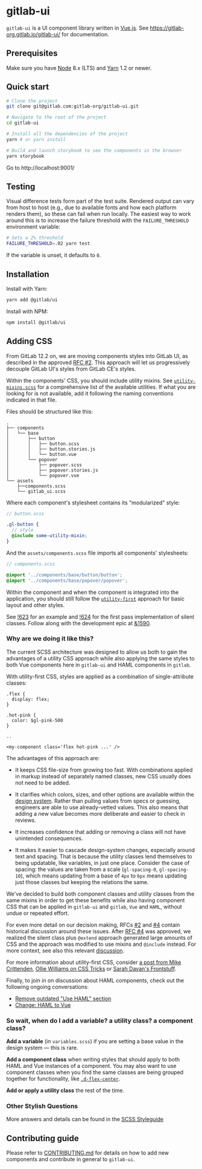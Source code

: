 # gitlab-ui

`gitlab-ui` is a UI component library written in [Vue.js](https://vuejs.org).
See https://gitlab-org.gitlab.io/gitlab-ui/ for documentation.

## Prerequisites

Make sure you have [Node](https://nodejs.org/en/) 8.x (LTS) and [Yarn](https://yarnpkg.com/) 1.2 or newer.

## Quick start

```sh
# Clone the project
git clone git@gitlab.com:gitlab-org/gitlab-ui.git

# Navigate to the root of the project
cd gitlab-ui

# Install all the dependencies of the project
yarn # or yarn install

# Build and launch storybook to see the components in the browser
yarn storybook
```

Go to http://localhost:9001/

## Testing

Visual difference tests form part of the test suite. Rendered output can vary
from host to host (e.g., due to available fonts and how each platform renders
them), so these can fail when run locally. The easiest way to work around this
is to increase the failure threshold with the `FAILURE_THRESHOLD` environment
variable:

```sh
# Sets a 2% threshold
FAILURE_THRESHOLD=.02 yarn test
```

If the variable is unset, it defaults to `0`.

## Installation

Install with Yarn:

```sh
yarn add @gitlab/ui
```

Install with NPM:

```sh
npm install @gitlab/ui
```

## Adding CSS

From GitLab 12.2 on, we are moving components styles into GitLab UI, as
described in the approved [RFC #2](https://gitlab.com/gitlab-org/frontend/rfcs/issues/2).
This approach will let us progressively decouple GitLab UI's styles from
GitLab CE's styles.

Within the components' CSS, you should include utility mixins. See
[`utility-mixins.scss`](https://gitlab.com/gitlab-org/gitlab-ui/blob/master/scss/utility-mixins.scss)
for a comprehensive list of the available utilities. If what you are
looking for is not available, add it following the naming conventions
indicated in that file.

Files should be structured like this:

```plaintext
.
├── components
│   └── base
│       ├── button
│       │   ├── button.scss
│       │   ├── button.stories.js
│       │   └── button.vue
│       └── popover
│           ├── popover.scss
│           ├── popover.stories.js
│           └── popover.vue
└── assets
    ├──components.scss
    └── gitlab_ui.scss
```

Where each component's stylesheet contains its "modularized" style:

```scss
// button.scss

.gl-button {
  // style
  @include some-utility-mixin;
}
```

And the `assets/components.scss` file imports all components' stylesheets:

```scss
// components.scss

@import '../components/base/button/button';
@import '../components/base/popover/popover';
```

Within the component and when the component is integrated
into the application, you should still follow the
[`utility-first`](https://docs.gitlab.com/ce/development/fe_guide/style_guide_scss.html#utility-classes)
approach for basic layout and other styles.

See [!623](https://gitlab.com/gitlab-org/gitlab-ui/merge_requests/623)
for an example and [!624](https://gitlab.com/gitlab-org/gitlab-ui/merge_requests/624)
for the first pass implementation of silent classes. Follow along with the development
epic at [&1590](https://gitlab.com/groups/gitlab-org/-/epics/1590).

### Why are we doing it like this?

The current SCSS architecture was designed to allow us both to gain the advantages of a utility CSS approach while also applying the same styles to both Vue components here in `gitlab-ui` and HAML components in `gitlab`.

With utility-first CSS, styles are applied as a combination of single-attribute classes:

```
.flex {
  display: flex;
}

.hot-pink {
  color: $gl-pink-500
}

..

<my-component class='flex hot-pink ...' />

```

The advantages of this approach are:

- It keeps CSS file-size from growing too fast. With combinations applied in markup instead of separately named classes, new CSS usually does not need to be added.

- It clarifies which colors, sizes, and other options are available within the [design system](https://design.gitlab.com/). Rather than pulling values from specs or guessing, engineers are able to use already-vetted values. This also means that adding a new value becomes more deliberate and easier to check in reviews.

- It increases confidence that adding or removing a class will not have unintended consequences.

- It makes it easier to cascade design-system changes, especially around text and spacing. That is because the utility classes lend themselves to being updatable, like variables, in just one place. Consider the case of spacing: the values are taken from a scale (`gl-spacing-0`, `gl-spacing-10`), which means updating from a base of `4px` to `6px` means updating just those classes but keeping the relations the same.

We've decided to build both component classes and utility classes from the same mixins in order to get these benefits while also having component CSS that can be applied in `gitlab-ui` and `gitlab`, `Vue` and `HAML`, without undue or repeated effort.

For even more detail on our decision making, RFCs [#2](https://gitlab.com/gitlab-org/frontend/rfcs/issues/2) and [#4](https://gitlab.com/gitlab-org/frontend/rfcs/issues/4) contain historical discussion around these issues. After [RFC #4](https://gitlab.com/gitlab-org/frontend/rfcs/issues/4) was approved, we realized the silent class plus `@extend` approach generated large amounts of CSS and the approach was modified to use mixins and `@include` instead. For more context, see also this relevant [discussion](https://gitlab.com/gitlab-org/gitlab-ui/merge_requests/623#note_192269009).

For more information about utility-first CSS, consider [a post from Mike Crittenden](https://critter.blog/2018/06/08/in-defense-of-functional-css/), [Ollie Williams on CSS Tricks](https://css-tricks.com/growing-popularity-atomic-css/) or [Sarah Dayan's Frontstuff](https://frontstuff.io/in-defense-of-utility-first-css).

Finally, to join in on discussion about HAML components, check out the following ongoing conversations:

* [Remove outdated "Use HAML" section](https://gitlab.com/gitlab-com/www-gitlab-com/merge_requests/18894#note_212454769)
* [Change: HAML to Vue](https://gitlab.com/gitlab-org/frontend/rfcs/issues/14)


###  So wait, when do I add a variable? a utility class? a component class?

**Add a variable** (in `variables.scss`) if you are setting a base value in the design system — this is rare.

**Add a component class** when writing styles that should apply to both HAML and Vue instances of a component. You may also want to use component classes when you find the same classes are being grouped together for functionality, like [`.d-flex-center`](https://gitlab.com/gitlab-org/gitlab/blob/900083d89cd6af391d26ab7922b3f64fa2839bef/app/assets/stylesheets/framework/common.scss#L425).

**Add or apply a utility class** the rest of the time.

### Other Stylish Questions

More answers and details can be found in the [SCSS Styleguide](https://docs.gitlab.com/ee/development/fe_guide/style_guide_scss.html)

## Contributing guide

Please refer to [CONTRIBUTING.md](CONTRIBUTING.md) for details on how to add new components and contribute in general to `gitlab-ui`.

